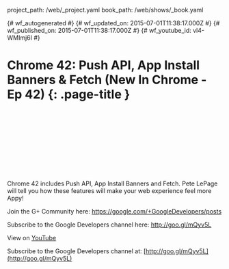 project_path: /web/_project.yaml
book_path: /web/shows/_book.yaml

{# wf_autogenerated #}
{# wf_updated_on: 2015-07-01T11:38:17.000Z #}
{# wf_published_on: 2015-07-01T11:38:17.000Z #}
{# wf_youtube_id: vl4-WMImj6I #}

# Chrome 42: Push API, App Install Banners &amp; Fetch (New In Chrome - Ep 42) {: .page-title }


<div class="video-wrapper">
  <iframe class="devsite-embedded-youtube-video" data-video-id="vl4-WMImj6I"
          data-autohide="1" data-showinfo="0" frameborder="0" allowfullscreen>
  </iframe>
</div>

Chrome 42 includes Push API, App Install Banners and Fetch. Pete LePage will tell you how these features will make your web experience feel more Appy!

Join the G+ Community here: https://google.com/+GoogleDevelopers/posts

Subscribe to the Google Developers channel here: http://goo.gl/mQyv5L

View on [YouTube](https://youtu.be/vl4-WMImj6I)

Subscribe to the Google Developers channel at: [http://goo.gl/mQyv5L](http://goo.gl/mQyv5L)
